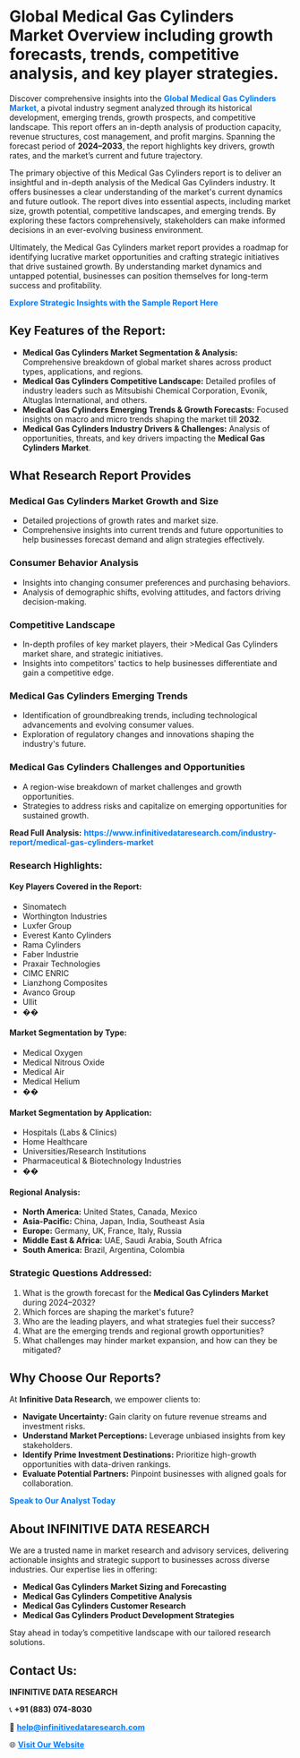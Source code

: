 <h1>Global Medical Gas Cylinders Market Overview including growth forecasts, trends, competitive analysis, and key player strategies.</h1>
<p>
Discover comprehensive insights into the 
<a href="https://www.infinitivedataresearch.com/industry-report/medical-gas-cylinders-market" rel="dofollow" style="color: #007BFF; text-decoration: none;"><strong>Global Medical Gas Cylinders Market</strong></a>, a pivotal industry segment analyzed through its historical development, emerging trends, growth prospects, and competitive landscape. This report offers an in-depth analysis of production capacity, revenue structures, cost management, and profit margins. Spanning the forecast period of <strong>2024–2033</strong>, the report highlights key drivers, growth rates, and the market’s current and future trajectory.
</p>
<p>
The primary objective of this Medical Gas Cylinders report is to deliver an insightful and in-depth analysis of the Medical Gas Cylinders industry. It offers businesses a clear understanding of the market's current dynamics and future outlook. The report dives into essential aspects, including market size, growth potential, competitive landscapes, and emerging trends. By exploring these factors comprehensively, stakeholders can make informed decisions in an ever-evolving business environment.
</p>
<p>
Ultimately, the Medical Gas Cylinders market report provides a roadmap for identifying lucrative market opportunities and crafting strategic initiatives that drive sustained growth. By understanding market dynamics and untapped potential, businesses can position themselves for long-term success and profitability.
</p>
<p>
<a href="https://www.infinitivedataresearch.com/request-sample/reportId=109961" style="color: #007BFF; text-decoration: none;"><strong>Explore Strategic Insights with the Sample Report Here</strong></a>
</p>

<h2>Key Features of the Report:</h2>
<ul>
<li><strong>Medical Gas Cylinders Market Segmentation & Analysis:</strong> Comprehensive breakdown of global market shares across product types, applications, and regions.</li>
<li><strong>Medical Gas Cylinders Competitive Landscape:</strong> Detailed profiles of industry leaders such as Mitsubishi Chemical Corporation, Evonik, Altuglas International, and others.</li>
<li><strong>Medical Gas Cylinders Emerging Trends & Growth Forecasts:</strong> Focused insights on macro and micro trends shaping the market till <strong>2032</strong>.</li>
<li><strong>Medical Gas Cylinders Industry Drivers & Challenges:</strong> Analysis of opportunities, threats, and key drivers impacting the <strong>Medical Gas Cylinders Market</strong>.</li>
</ul>

<h2>What Research Report Provides</h2>
<h3>Medical Gas Cylinders Market Growth and Size</h3>
<ul>
<li>Detailed projections of growth rates and market size.</li>
<li>Comprehensive insights into current trends and future opportunities to help businesses forecast demand and align strategies effectively.</li>
</ul>

<h3>Consumer Behavior Analysis</h3>
<ul>
<li>Insights into changing consumer preferences and purchasing behaviors.</li>
<li>Analysis of demographic shifts, evolving attitudes, and factors driving decision-making.</li>
</ul>

<h3>Competitive Landscape</h3>
<ul>
<li>In-depth profiles of key market players, their >Medical Gas Cylinders market share, and strategic initiatives.</li>
<li>Insights into competitors' tactics to help businesses differentiate and gain a competitive edge.</li>
</ul>

<h3>Medical Gas Cylinders Emerging Trends</h3>
<ul>
<li>Identification of groundbreaking trends, including technological advancements and evolving consumer values.</li>
<li>Exploration of regulatory changes and innovations shaping the industry's future.</li>
</ul>

<h3>Medical Gas Cylinders Challenges and Opportunities</h3>
<ul>
<li>A region-wise breakdown of market challenges and growth opportunities.</li>
<li>Strategies to address risks and capitalize on emerging opportunities for sustained growth.</li>
</ul>
<p><strong>Read Full Analysis:</strong> <a href="https://www.infinitivedataresearch.com/industry-report/medical-gas-cylinders-market" rel="dofollow" style="color: #007BFF; text-decoration: none;"><strong>https://www.infinitivedataresearch.com/industry-report/medical-gas-cylinders-market</strong></a></p>
<h3>Research Highlights:</h3>
<h4>Key Players Covered in the Report:</h4>
<ul><li>Sinomatech</li><li>Worthington Industries</li><li>Luxfer Group</li><li>Everest Kanto Cylinders</li><li>Rama Cylinders</li><li>Faber Industrie</li><li>Praxair Technologies</li><li>CIMC ENRIC</li><li>Lianzhong Composites</li><li>Avanco Group</li><li>Ullit</li><li>��</li></ul>
<h4>Market Segmentation by Type:</h4>
<ul><li>Medical Oxygen</li><li>Medical Nitrous Oxide</li><li>Medical Air</li><li>Medical Helium</li><li>��</li></ul>
<h4>Market Segmentation by Application:</h4>
<ul><li>Hospitals (Labs &amp; Clinics)</li><li>Home Healthcare</li><li>Universities/Research Institutions</li><li>Pharmaceutical &amp; Biotechnology Industries</li><li>��</li></ul>

<h4>Regional Analysis:</h4>
<ul>
<li><strong>North America:</strong> United States, Canada, Mexico</li>
<li><strong>Asia-Pacific:</strong> China, Japan, India, Southeast Asia</li>
<li><strong>Europe:</strong> Germany, UK, France, Italy, Russia</li>
<li><strong>Middle East & Africa:</strong> UAE, Saudi Arabia, South Africa</li>
<li><strong>South America:</strong> Brazil, Argentina, Colombia</li>
</ul>

<h3>Strategic Questions Addressed:</h3>
<ol>
<li>What is the growth forecast for the <strong>Medical Gas Cylinders Market</strong> during 2024–2032?</li>
<li>Which forces are shaping the market's future?</li>
<li>Who are the leading players, and what strategies fuel their success?</li>
<li>What are the emerging trends and regional growth opportunities?</li>
<li>What challenges may hinder market expansion, and how can they be mitigated?</li>
</ol>

<h2>Why Choose Our Reports?</h2>
<p>At <strong>Infinitive Data Research</strong>, we empower clients to:</p>
<ul>
<li><strong>Navigate Uncertainty:</strong> Gain clarity on future revenue streams and investment risks.</li>
<li><strong>Understand Market Perceptions:</strong> Leverage unbiased insights from key stakeholders.</li>
<li><strong>Identify Prime Investment Destinations:</strong> Prioritize high-growth opportunities with data-driven rankings.</li>
<li><strong>Evaluate Potential Partners:</strong> Pinpoint businesses with aligned goals for collaboration.</li>
</ul>
<p><a href="https://www.infinitivedataresearch.com/industry-report/medical-gas-cylinders-market" rel="dofollow" style="color: #007BFF; text-decoration: none;"><strong>Speak to Our Analyst Today</strong></a></p>

<h2>About INFINITIVE DATA RESEARCH</h2>
<p>We are a trusted name in market research and advisory services, delivering actionable insights and strategic support to businesses across diverse industries. Our expertise lies in offering:</p>
<ul>
<li><strong>Medical Gas Cylinders Market Sizing and Forecasting</strong></li>
<li><strong>Medical Gas Cylinders Competitive Analysis</strong></li>
<li><strong>Medical Gas Cylinders Customer Research</strong></li>
<li><strong>Medical Gas Cylinders Product Development Strategies</strong></li>
</ul>
<p>Stay ahead in today’s competitive landscape with our tailored research solutions.</p>

<h2>Contact Us:</h2>
<p><strong>INFINITIVE DATA RESEARCH</strong></p>
<p>📞 <strong>+91 (883) 074-8030</strong></p>
<p>📧 <strong><a href="mailto:help@infinitivedataresearch.com" style="color: #007BFF;">help@infinitivedataresearch.com</a></strong></p>
<p>🌐 <strong><a href="https://www.infinitivedataresearch.com" rel="dofollow" style="color: #007BFF;">Visit Our Website</a></strong></p>